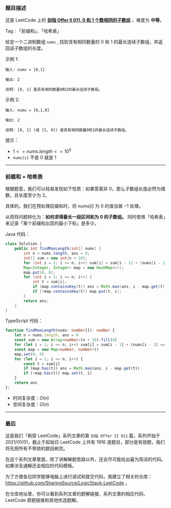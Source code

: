 ### 题目描述

这是 LeetCode 上的 **[剑指 Offer II 011. 0 和 1 个数相同的子数组](https://leetcode-cn.com/problems/contiguous-array/solution/gong-shui-san-xie-qian-zhui-he-ha-xi-bia-q400/)** ，难度为 **中等**。

Tag : 「前缀和」、「哈希表」



给定一个二进制数组 `nums` , 找到含有相同数量的 $0$ 和 $1$ 的最长连续子数组，并返回该子数组的长度。

示例 1:
```
输入: nums = [0,1]

输出: 2

说明: [0, 1] 是具有相同数量0和1的最长连续子数组。
```
示例 2:
```
输入: nums = [0,1,0]

输出: 2

说明: [0, 1] (或 [1, 0]) 是具有相同数量0和1的最长连续子数组。
```

提示：
* $1 <= nums.length <= 10^5$
* `nums[i]` 不是 $0$ 就是 $1$

---

### 前缀和 + 哈希表

根据题意，我们可以轻易发现如下性质：如果答案非 $0$，那么子数组长度必然为偶数，且长度至少为 $2$。

具体的，我们在预处理前缀和时，将 $nums[i]$ 为 $0$ 的值当做 $-1$ 处理。

从而将问题转化为：**如何求得最长一段区间和为 $0$ 的子数组。** 同时使用「哈希表」来记录「某个前缀和出现的最小下标」是多少。

Java 代码：
```Java
class Solution {
    public int findMaxLength(int[] nums) {
        int n = nums.length, ans = 0;
        int[] sum = new int[n + 10];
        for (int i = 1; i <= n; i++) sum[i] = sum[i - 1] + (nums[i - 1] == 0 ? -1 : 1);
        Map<Integer, Integer> map = new HashMap<>();
        map.put(0, 0);
        for (int i = 1; i <= n; i++) {
            int t = sum[i];
            if (map.containsKey(t)) ans = Math.max(ans, i - map.get(t));
            if (!map.containsKey(t)) map.put(t, i);
        }
        return ans;
    }
}
```
TypeScript 代码：
```TypeScript
function findMaxLength(nums: number[]): number {
    let n = nums.length, ans = 0
    const sum = new Array<number>(n + 10).fill(0)
    for (let i = 1; i <= n; i++) sum[i] = sum[i - 1] + (nums[i - 1] == 0 ? -1 : 1)
    const map = new Map<number, number>()
    map.set(0, 0)
    for (let i = 1; i <= n; i++) {
        const t = sum[i]
        if (map.has(t)) ans = Math.max(ans, i - map.get(t))
        if (!map.has(t)) map.set(t, i)
    }
    return ans
};
```
* 时间复杂度：$O(n)$
* 空间复杂度：$O(n)$

---

### 最后

这是我们「刷穿 LeetCode」系列文章的第 `剑指 Offer II 011` 篇，系列开始于 2021/01/01，截止于起始日 LeetCode 上共有 1916 道题目，部分是有锁题，我们将先把所有不带锁的题目刷完。

在这个系列文章里面，除了讲解解题思路以外，还会尽可能给出最为简洁的代码。如果涉及通解还会相应的代码模板。

为了方便各位同学能够电脑上进行调试和提交代码，我建立了相关的仓库：https://github.com/SharingSource/LogicStack-LeetCode 。

在仓库地址里，你可以看到系列文章的题解链接、系列文章的相应代码、LeetCode 原题链接和其他优选题解。

